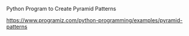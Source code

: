 Python Program to Create Pyramid Patterns

https://www.programiz.com/python-programming/examples/pyramid-patterns



